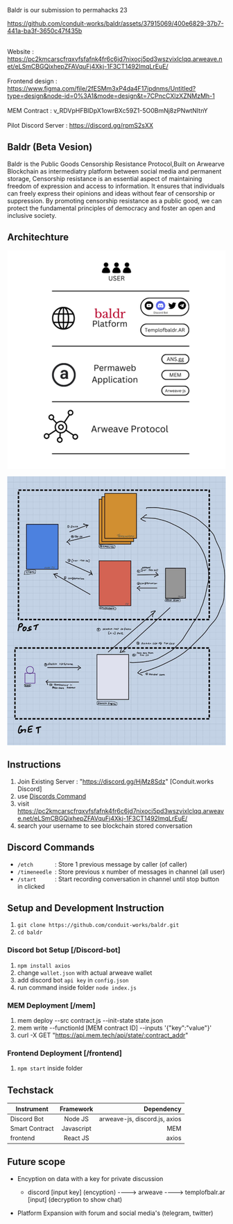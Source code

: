 Baldr is our submission to permahacks 23 

https://github.com/conduit-works/baldr/assets/37915069/400e6829-37b7-441a-ba3f-3650c47f435b

\
Website     : https://pc2kmcarscfrqxvfsfafnk4fr6c6jd7nixocj5pd3wszvixlclqq.arweave.net/eLSmCBGQixhepZFAVquFj4Xkj-1F3CT1492lmqLrEuE/ \
\
Frontend design  : https://www.figma.com/file/2fESMm3xP4da4F17ipdnms/Untitled?type=design&node-id=0%3A1&mode=design&t=7CPncCXlzXZNMzMh-1  \
\
MEM Contract : v_RDVpHFBIDpX1owrBXc59Z1-5O0BmNj8zPNwtNItnY \
\
Pilot Discord Server : https://discord.gg/rpmS2sXX 



## Baldr (Beta Vesion)
Baldr is the Public Goods Censorship Resistance Protocol,Built on Arwearve Blockchain as intermediatry platform between social media and permanent storage, Censorship resistance is an essential aspect of maintaining freedom of expression and access to information. It ensures that individuals can freely express their opinions and ideas without fear of censorship or suppression. By promoting censorship resistance as a public good, we can protect the fundamental principles of democracy and foster an open and inclusive society.

## Architechture
![alt text](https://raw.githubusercontent.com/conduit-works/baldr/main/img/architecture.png "Architechture")

![alt text2](https://raw.githubusercontent.com/conduit-works/baldr/main/img/view.jpg "view")

## Instructions

1. Join Existing Server : "https://discord.gg/HjMz8Sdz" [Conduit.works Discord]
2. use [Discords Command](https://github.com/conduit-works/baldr/tree/main#discord-commands)
3. visit https://pc2kmcarscfrqxvfsfafnk4fr6c6jd7nixocj5pd3wszvixlclqq.arweave.net/eLSmCBGQixhepZFAVquFj4Xkj-1F3CT1492lmqLrEuE/
4. search your username to see blockchain stored conversation



## Discord Commands

- `/etch       `: Store 1 previous message by caller (of caller) 
- `/timeneedle `: Store previous x number of messages in channel (all user)
- `/start      `: Start recording conversation in channel until stop button in clicked


## Setup and Development Instruction

1. `git clone https://github.com/conduit-works/baldr.git`
2. `cd baldr`

### Discord bot Setup [/Discord-bot]
1. `npm install axios`
2. change `wallet.json` with actual arweave wallet
3. add discord bot `api key` in `config.json`
4. run command inside folder `node index.js`

### MEM Deployment [/mem]

1. mem deploy --src contract.js --init-state state.json
2. mem write --functionId [MEM contract ID] --inputs '{"key":"value"}'
3. curl -X GET "https://api.mem.tech/api/state/:contract_addr"

### Frontend Deployment [/frontend]
1. `npm start` inside folder

## Techstack

| Instrument          | Framework     | Dependency                    |
| ------------------- |:-------------:| -----------------------------:|
| Discord Bot         | Node JS       | arweave-js, discord.js, axios |
| Smart Contract      | Javascript    |                           MEM |
| frontend            | React JS      |                         axios |



## Future scope

- Encyption on data with a key for private discussion
    - discord [input key] (encyption) ----> arweave ---->  templofbalr.ar [input] (decryption to show chat)

- Platform Expansion with forum and social media's (telegram, twitter)
